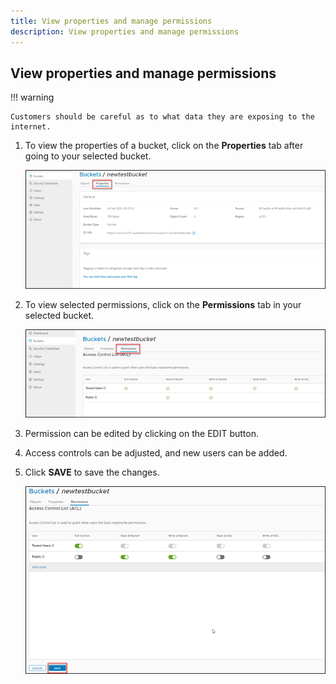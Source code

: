 ```yaml
---
title: View properties and manage permissions
description: View properties and manage permissions
---
```


## View properties and manage permissions

!!! warning

    Customers should be careful as to what data they are exposing to the internet.

1. To view the properties of a bucket, click on the **Properties** tab after going to your selected bucket.

    ![Bucket Properties](./assets/bucket_properties.png)  

1. To view selected permissions, click on the **Permissions** tab in your selected bucket.

    ![Bucket Permissions](./assets/bucket_permissions.png)  

1. Permission can be edited by clicking on the EDIT button.

1. Access controls can be adjusted, and new users can be added.

1. Click **SAVE** to save the changes.

    ![Bucket Save](./assets/bucket_save.png)